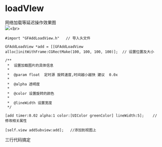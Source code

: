 # loadVIew
网络加载等延迟操作效果图<br>
![](http://b103.photo.store.qq.com/psb?/V10OjX180eCQU7/AIeqhGryvVIAXeQwvkExVE1*emWxYAF8S3i03Tl6ZrQ!/b/dGcAAAAAAAAA&bo=QAE4AkABOAICCCw!)<br>

    #import "GFAddLoadView.h"   // 导入头文件

    GFAddLoadView *add = [[GFAddLoadView alloc]initWithFrame:CGRectMake(100, 100, 100, 100)];  // 设置位置及大小
  
    /**
     *  设置加载图片的具体信息
     *
     *  @param float  定时源 旋转速度,时间越小越快 建议  0.0x
     *
     *  @alpha 透明度
     *
     *  @color 设置旋转的颜色
     *
     *  @lineWidth 设置宽度
     */
  
    [add timer:0.02 alpha:1 color:[UIColor greenColor] lineWidth:5];    // 修改相关属性

    [self.view addSubview:add];   //添加到视图上

三行代码搞定
